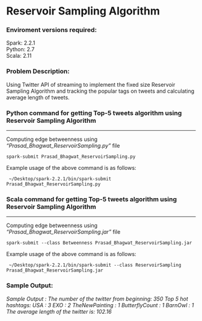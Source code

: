 Reservoir Sampling Algorithm
=====================================================


### Enviroment versions required:

Spark: 2.2.1  
Python: 2.7  
Scala: 2.11

### Problem Description:
Using Twitter API of streaming to implement the fixed size Reservoir Sampling Algorithm and tracking the popular tags on tweets and calculating average length of tweets.  


### Python command for getting Top-5 tweets algorithm using Reservoir Sampling Algorithm

* * *

Computing edge betweenness using _“Prasad\_Bhagwat\_ReservoirSampling.py”_ file

    spark-submit Prasad_Bhagwat_ReservoirSampling.py
    

Example usage of the above command is as follows:  

     ~/Desktop/spark-2.2.1/bin/spark-submit Prasad_Bhagwat_ReservoirSampling.py


### Scala command for getting Top-5 tweets algorithm using Reservoir Sampling Algorithm

* * *

Computing edge betweenness using _“Prasad\_Bhagwat\_ReservoirSampling.jar”_ file

    spark-submit --class Betweenness Prasad_Bhagwat_ReservoirSampling.jar
    

Example usage of the above command is as follows:  

     ~/Desktop/spark-2.2.1/bin/spark-submit --class ReservoirSampling Prasad_Bhagwat_ReservoirSampling.jar

### Sample Output:
_Sample Output :_
_The number of the twitter from beginning: 350_
_Top 5 hot hashtags:_
_USA : 3_
_EXO : 2_
_TheNewPainting : 1_
_ButterflyCount : 1_
_BarnOwl : 1_
_The average length of the twitter is: 102.16_
